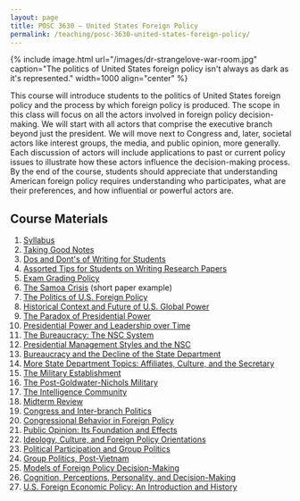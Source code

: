 ```yaml
---
layout: page
title: POSC 3630 – United States Foreign Policy
permalink: /teaching/posc-3630-united-states-foreign-policy/
---
```


{% include image.html url="/images/dr-strangelove-war-room.jpg" caption="The politics of United States foreign policy isn't always as dark as it's represented." width=1000 align="center" %}

This course will introduce students to the politics of United States foreign policy and the process by which foreign policy is produced. The scope in this class will focus on all the actors involved in foreign policy decision-making. We will start with all actors that comprise the executive branch beyond just the president. We will move next to Congress and, later, societal actors like interest groups, the media, and public opinion, more generally. Each discussion of actors will include applications to past or current policy issues to illustrate how these actors influence the decision-making process. By the end of the course, students should appreciate that understanding American foreign policy requires understanding who participates, what are their preferences, and how influential or powerful actors are. 

## Course Materials

1. [Syllabus](https://www.dropbox.com/s/n96u5bl0ee76kyz/posc3630-spring2016-syllabus.pdf?dl=0)
2. [Taking Good Notes](http://svmiller.com/blog/2014/09/taking-good-notes/)
3. [Dos and Dont's of Writing for Students](http://svmiller.com/blog/2015/06/dos-and-donts-of-writing-for-students/)
4. [Assorted Tips for Students on Writing Research Papers](http://svmiller.com/blog/2015/12/assorted-tips-students-research-papers/)
5. [Exam Grading Policy](https://www.dropbox.com/s/apihjs7di81aqcv/svm-exam-grading-policy.pdf?dl=0)
6. [The Samoa Crisis](https://www.dropbox.com/s/1anir4c51c9mb2x/posc3610-samoa-crisis-example.pdf?dl=0) (short paper example)
7. [The Politics of U.S. Foreign Policy](https://www.dropbox.com/s/ore082xvo1c7jmv/posc3630-lecture-chp1.pdf?dl=0)
8. [Historical Context and Future of U.S. Global Power](https://www.dropbox.com/s/shjfatfros5id3q/posc3630-lecture-historical-context-future-usfp.pdf?dl=0)
9. [The Paradox of Presidential Power](https://www.dropbox.com/s/f5lgciyv73opouz/posc3630-lecture-paradox-presidential-power.pdf?dl=0)
10. [Presidential Power and Leadership over Time](https://www.dropbox.com/s/t4t43ijs42p97n9/posc3630-lecture-presidential-power-over-time.pdf?dl=0)
11. [The Bureaucracy: The NSC System](https://www.dropbox.com/s/hb38gomh4lqe10o/posc3630-lecture-bureaucracy-nsc.pdf?dl=0)   
12. [Presidential Management Styles and the NSC](https://www.dropbox.com/s/9iuysp9sacmhl41/posc3630-lecture-presidential-styles-nsc.pdf?dl=0)
13. [Bureaucracy and the Decline of the State Department](https://www.dropbox.com/s/vw3v140622cee4i/posc3630-lecture-state-bureaucracy.pdf?dl=0)
14. [More State Department Topics: Affiliates, Culture, and the Secretary](https://www.dropbox.com/s/g29eq528y49f891/posc3630-lecture-state-other-topics.pdf?dl=0)
15. [The Military Establishment](https://www.dropbox.com/s/c7vju75szd7r7xd/posc3630-lecture-military-establishment.pdf?dl=0)
16. [The Post-Goldwater-Nichols Military](https://www.dropbox.com/s/56t1ivmpjlp0hv0/posc3630-lecture-post-g-n-military.pdf?dl=0)
17. [The Intelligence Community](https://www.dropbox.com/s/5kus5hcv0nl3kfj/posc3630-lecture-intelligence-community.pdf?dl=0)
18. [Midterm Review](https://www.dropbox.com/s/dh0iiqxks58cvhg/posc3630-lecture-midterm-review.pdf?dl=0) 
19. [Congress and Inter-branch Politics](https://www.dropbox.com/s/st7q30lofreavlu/posc3630-lecture-congress-1.pdf?dl=0)
20. [Congressional Behavior in Foreign Policy](https://www.dropbox.com/s/p2mcohei44u338b/posc3630-lecture-congress-2.pdf?dl=0)
21. [Public Opinion: Its Foundation and Effects](https://www.dropbox.com/s/ku6feaon9wj42dr/posc3630-lecture-public-opinion-1.pdf?dl=0)
22. [Ideology, Culture, and Foreign Policy Orientations](https://www.dropbox.com/s/u55tahne8hj07hg/posc3630-lecture-public-opinion-2.pdf?dl=0)
23. [Political Participation and Group Politics](https://www.dropbox.com/s/ntwtqdpz5w40kl8/posc3630-lecture-group-politics-1.pdf?dl=0)
24. [Group Politics, Post-Vietnam](https://www.dropbox.com/s/wris9vy0dm8alno/posc3630-lecture-group-politics-2.pdf?dl=0)
25. [Models of Foreign Policy Decision-Making](https://www.dropbox.com/s/kue3jimatsmmnsu/posc3630-lecture-fpdm-1.pdf?dl=0)
26. [Cognition, Perceptions, Personality, and Decision-Making](https://www.dropbox.com/s/3fz7zw2hugmfa67/posc3630-lecture-fpdm-2.pdf?dl=0)
27. [U.S. Foreign Economic Policy: An Introduction and History](https://www.dropbox.com/s/l165tqbmjcxk9jc/posc3630-lecture-foreign-economics-1.pdf?dl=0)